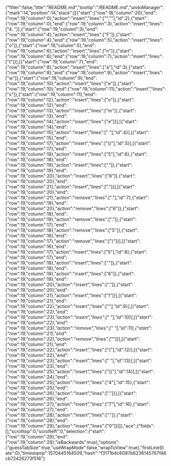 {"filter":false,"title":"README.md","tooltip":"/README.md","undoManager":{"mark":14,"position":14,"stack":[[{"start":{"row":18,"column":20},"end":{"row":19,"column":0},"action":"insert","lines":["",""],"id":2},{"start":{"row":19,"column":0},"end":{"row":19,"column":3},"action":"insert","lines":["4. "]},{"start":{"row":19,"column":3},"end":{"row":19,"column":4},"action":"insert","lines":["F"]},{"start":{"row":19,"column":4},"end":{"row":19,"column":5},"action":"insert","lines":["o"]},{"start":{"row":19,"column":5},"end":{"row":19,"column":6},"action":"insert","lines":["n"]},{"start":{"row":19,"column":6},"end":{"row":19,"column":7},"action":"insert","lines":["t"]}],[{"start":{"row":19,"column":7},"end":{"row":19,"column":8},"action":"insert","lines":["a"],"id":3},{"start":{"row":19,"column":8},"end":{"row":19,"column":9},"action":"insert","lines":["w"]},{"start":{"row":19,"column":9},"end":{"row":19,"column":10},"action":"insert","lines":["e"]},{"start":{"row":19,"column":10},"end":{"row":19,"column":11},"action":"insert","lines":["s"]},{"start":{"row":19,"column":11},"end":{"row":19,"column":12},"action":"insert","lines":["o"]},{"start":{"row":19,"column":12},"end":{"row":19,"column":13},"action":"insert","lines":["m"]},{"start":{"row":19,"column":13},"end":{"row":19,"column":14},"action":"insert","lines":["e"]}],[{"start":{"row":19,"column":14},"end":{"row":19,"column":15},"action":"insert","lines":[" "],"id":4}],[{"start":{"row":19,"column":15},"end":{"row":19,"column":17},"action":"insert","lines":["()"],"id":5}],[{"start":{"row":19,"column":17},"end":{"row":19,"column":18},"action":"insert","lines":["5"],"id":6},{"start":{"row":19,"column":18},"end":{"row":19,"column":19},"action":"insert","lines":["."]},{"start":{"row":19,"column":19},"end":{"row":19,"column":20},"action":"insert","lines":["6"]},{"start":{"row":19,"column":20},"end":{"row":19,"column":21},"action":"insert","lines":["."]}],[{"start":{"row":19,"column":20},"end":{"row":19,"column":21},"action":"remove","lines":["."],"id":7},{"start":{"row":19,"column":19},"end":{"row":19,"column":20},"action":"remove","lines":["6"]},{"start":{"row":19,"column":18},"end":{"row":19,"column":19},"action":"remove","lines":["."]},{"start":{"row":19,"column":17},"end":{"row":19,"column":18},"action":"remove","lines":["5"]},{"start":{"row":19,"column":16},"end":{"row":19,"column":17},"action":"remove","lines":[")"]}],[{"start":{"row":19,"column":16},"end":{"row":19,"column":17},"action":"insert","lines":["5"],"id":8},{"start":{"row":19,"column":17},"end":{"row":19,"column":18},"action":"insert","lines":["."]},{"start":{"row":19,"column":18},"end":{"row":19,"column":19},"action":"insert","lines":["6"]},{"start":{"row":19,"column":19},"end":{"row":19,"column":20},"action":"insert","lines":["."]},{"start":{"row":19,"column":20},"end":{"row":19,"column":21},"action":"insert","lines":["1"]}],[{"start":{"row":19,"column":21},"end":{"row":19,"column":22},"action":"insert","lines":["_"],"id":9}],[{"start":{"row":19,"column":22},"end":{"row":19,"column":23},"action":"insert","lines":[" "],"id":10}],[{"start":{"row":19,"column":22},"end":{"row":19,"column":23},"action":"remove","lines":[" "],"id":11},{"start":{"row":19,"column":21},"end":{"row":19,"column":22},"action":"remove","lines":["_"]}],[{"start":{"row":19,"column":21},"end":{"row":19,"column":22},"action":"insert","lines":[")"],"id":12}],[{"start":{"row":19,"column":22},"end":{"row":19,"column":23},"action":"insert","lines":[" "],"id":13}],[{"start":{"row":19,"column":23},"end":{"row":19,"column":25},"action":"insert","lines":["()"],"id":14}],[{"start":{"row":19,"column":24},"end":{"row":19,"column":25},"action":"insert","lines":["4"],"id":15},{"start":{"row":19,"column":25},"end":{"row":19,"column":26},"action":"insert","lines":["."]}],[{"start":{"row":19,"column":26},"end":{"row":19,"column":27},"action":"insert","lines":["7"],"id":16},{"start":{"row":19,"column":27},"end":{"row":19,"column":28},"action":"insert","lines":["."]},{"start":{"row":19,"column":28},"end":{"row":19,"column":29},"action":"insert","lines":["0"]}]]},"ace":{"folds":[],"scrolltop":0,"scrollleft":0,"selection":{"start":{"row":19,"column":29},"end":{"row":19,"column":29},"isBackwards":true},"options":{"guessTabSize":true,"useWrapMode":false,"wrapToView":true},"firstLineState":0},"timestamp":1570445164509,"hash":"f3171b4c6087b6236145767f48cb72426273f516"}